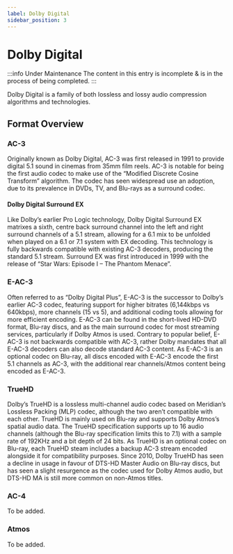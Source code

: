 ```yaml
---
label: Dolby Digital
sidebar_position: 3
---
```


# Dolby Digital

:::info Under Maintenance
The content in this entry is incomplete & is in the process of being completed.
:::

Dolby Digital is a family of both lossless and lossy audio compression algorithms and technologies. 

## Format Overview 

### AC-3 
Originally known as Dolby Digital, AC-3 was first released in 1991 to provide digital 5.1 sound in cinemas from 35mm film reels. AC-3 is notable for being the first audio codec to make use of the “Modified Discrete Cosine Transform” algorithm. The codec has seen widespread use an adoption, due to its prevalence in DVDs, TV, and Blu-rays as a surround codec.  

#### Dolby Digital Surround EX
Like Dolby’s earlier Pro Logic technology, Dolby Digital Surround EX matrixes a sixth, centre back surround channel into the left and right surround channels of a 5.1 stream, allowing for a 6.1 mix to be unfolded when played on a 6.1 or 7.1 system with EX decoding. This technology is fully backwards compatible with existing AC-3 decoders, producing the standard 5.1 stream. Surround EX was first introduced in 1999 with the release of “Star Wars: Episode I – The Phantom Menace”. 

### E-AC-3
Often referred to as “Dolby Digital Plus”, E-AC-3 is the successor to Dolby’s earlier AC-3 codec, featuring support for higher bitrates (6,144kbps vs 640kbps), more channels (15 vs 5), and additional coding tools allowing for more efficient encoding. E-AC-3 can be found in the short-lived HD-DVD format, Blu-ray discs, and as the main surround codec for most streaming services, particularly if Dolby Atmos is used. Contrary to popular belief, E-AC-3 is not backwards compatible with AC-3, rather Dolby mandates that all E-AC-3 decoders can also decode standard AC-3 content. As E-AC-3 is an optional codec on Blu-ray, all discs encoded with E-AC-3 encode the first 5.1 channels as AC-3, with the additional rear channels/Atmos content being encoded as E-AC-3. 

### TrueHD
Dolby’s TrueHD is a lossless multi-channel audio codec based on Meridian’s Lossless Packing (MLP) codec, although the two aren’t compatible with each other. TrueHD is mainly used on Blu-ray and supports Dolby Atmos’s spatial audio data. The TrueHD specification supports up to 16 audio channels (although the Blu-ray specification limits this to 7.1) with a sample rate of 192KHz and a bit depth of 24 bits. As TrueHD is an optional codec on Blu-ray, each TrueHD steam includes a backup AC-3 stream encoded alongside it for compatibility purposes. Since 2010, Dolby TrueHD has seen a decline in usage in favour of DTS-HD Master Audio on Blu-ray discs, but has seen a slight resurgence as the codec used for Dolby Atmos audio, but DTS-HD MA is still more common on non-Atmos titles. 

### AC-4
To be added.

### Atmos
To be added.
